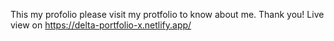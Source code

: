 This my profolio please visit my protfolio to know about me.
Thank you!
Live view on https://delta-portfolio-x.netlify.app/
